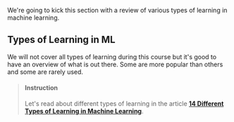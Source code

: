 

 We're going to kick this section with a review of various types of learning in machine learning. 


## Types of Learning in ML

We will not cover all types of learning during this course but it's good to have an overview of what is out there. Some are more popular than others and some are rarely used. 

> #### Instruction
> Let's read about different types of learning in the article [**14 Different Types of Learning in Machine Learning**](https://machinelearningmastery.com/types-of-learning-in-machine-learning/).


